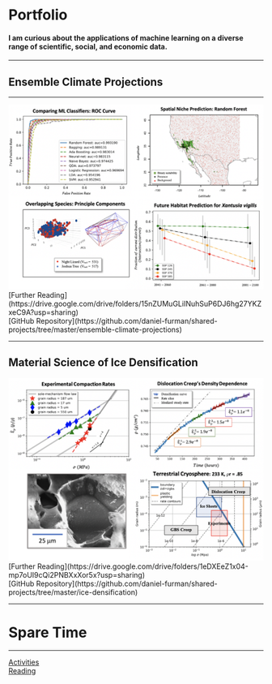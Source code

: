 # Portfolio
#### I am curious about the applications of machine learning on a diverse range of scientific, social, and economic data. 
---

## Ensemble Climate Projections
---
<img src="images/climate.png?raw=true"/>
[Further Reading](https://drive.google.com/drive/folders/15nZUMuGLiINuhSuP6DJ6hg27YKZxeC9A?usp=sharing) <br>
[GitHub Repository](https://github.com/daniel-furman/shared-projects/tree/master/ensemble-climate-projections)

---
## Material Science of Ice Densification
<img src="images/ice.png?raw=true"/>
[Further Reading](https://drive.google.com/drive/folders/1eDXEeZ1x04-mp7oUI9cQi2PNBXxXor5x?usp=sharing) <br>
[GitHub Repository](https://github.com/daniel-furman/shared-projects/tree/master/ice-densification)

---
# Spare Time
---
[Activities](activities.md)<br>
[Reading](reading.md)






